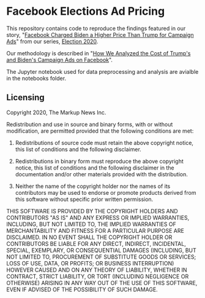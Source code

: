 # Facebook Elections Ad Pricing
This repository contains code to reproduce the findings featured in our story, "[Facebook Charged Biden a Higher Price Than Trump for Campaign Ads](themarkup.org/election-2020/2020/10/29/facebook-political-ad-targeting-algorithm-prices-trump-biden)" from our series, [Election 2020](https://themarkup.org/series/election-2020).

Our methodology is described in "[How We Analyzed the Cost of Trump's and Biden's Campaign Ads on Facebook](https://themarkup.org/election-2020/2020/10/29/how-we-analyzed-the-cost-of-trumps-and-bidens-campaign-ads-on-facebook)".

The Jupyter notebook used for data preprocessing and analysis are avialble in the notebooks folder.


## Licensing
Copyright 2020, The Markup News Inc.

Redistribution and use in source and binary forms, with or without modification, are permitted provided that the following conditions are met:

1. Redistributions of source code must retain the above copyright notice, this list of conditions and the following disclaimer.

2. Redistributions in binary form must reproduce the above copyright notice, this list of conditions and the following disclaimer in the documentation and/or other materials provided with the distribution.

3. Neither the name of the copyright holder nor the names of its contributors may be used to endorse or promote products derived from this software without specific prior written permission.

THIS SOFTWARE IS PROVIDED BY THE COPYRIGHT HOLDERS AND CONTRIBUTORS "AS IS" AND ANY EXPRESS OR IMPLIED WARRANTIES, INCLUDING, BUT NOT LIMITED TO, THE IMPLIED WARRANTIES OF MERCHANTABILITY AND FITNESS FOR A PARTICULAR PURPOSE ARE DISCLAIMED. IN NO EVENT SHALL THE COPYRIGHT HOLDER OR CONTRIBUTORS BE LIABLE FOR ANY DIRECT, INDIRECT, INCIDENTAL, SPECIAL, EXEMPLARY, OR CONSEQUENTIAL DAMAGES (INCLUDING, BUT NOT LIMITED TO, PROCUREMENT OF SUBSTITUTE GOODS OR SERVICES; LOSS OF USE, DATA, OR PROFITS; OR BUSINESS INTERRUPTION) HOWEVER CAUSED AND ON ANY THEORY OF LIABILITY, WHETHER IN CONTRACT, STRICT LIABILITY, OR TORT (INCLUDING NEGLIGENCE OR OTHERWISE) ARISING IN ANY WAY OUT OF THE USE OF THIS SOFTWARE, EVEN IF ADVISED OF THE POSSIBILITY OF SUCH DAMAGE.